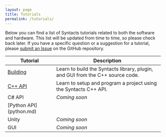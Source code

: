 ```yaml
---
layout: page
title: Tutorials
permalink: /tutorials/
---
```


Below you can find a list of Syntacts tutorials related to both the software and hardware. This list will be updated from time to time, so please check back later. If you have a specific question or a suggestion for a tutorial, please [submit an Issue](https://github.com/mahilab/Syntacts/issues) on the GitHub repository. 

|Tutorial|Description|
|---|---|
|[Building](building.md)|Learn to build the Syntacts library, plugin, and GUI from the C++ source code.|
|[C++ API](cpp.md)|Learn to setup and program a project using the Syntacts C++ API.|
|C# API|*Coming soon*|
|[Python API] (python.md)|
|Unity|*Coming soon*|
|GUI|*Coming soon*|
